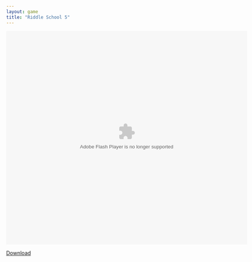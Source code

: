 ```yaml
---
layout: game
title: "Riddle School 5"
---
```

<div class="row justify-content-md-center">
    <div class="col">
        <object width="100" height="100">
            <embed src="Riddle_School_5.swf" flashvars="" base="" quality="high" allowscriptaccess="always" allowfullscreen="true" bgcolor="" wmode="window" width="650" height="575" type="application/x-shockwave-flash" pluginspage="http://www.macromedia.com/go/getflashplayer">
        </object>
    </div>
</div>

<a href="Riddle_School_5.swf" download class="btn btn-outline-dark">Download</a>

